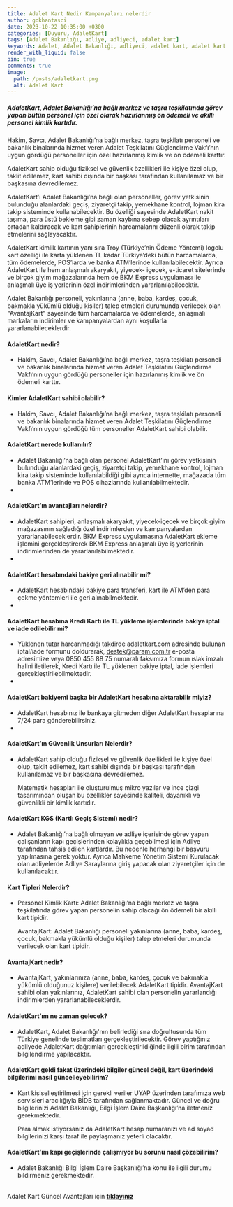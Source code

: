 ```yaml
---
title: Adalet Kart Nedir Kampanyaları nelerdir
author: gokhantasci
date: 2023-10-22 10:35:00 +0300
categories: [Duyuru, AdaletKart]
tags: [Adalet Bakanlığı, adliye, adliyeci, adalet kart]
keywords: Adalet, Adalet Bakanlığı, adliyeci, adalet kart, adalet kart nedir, adalet kart kampanyaları
render_with_liquid: false
pin: true
comments: true
image:
  path: /posts/adaletkart.png
  alt: Adalet Kart
---
```




##### AdaletKart, Adalet Bakanlığı’na bağlı merkez ve taşra teşkilatında görev yapan bütün personel için özel olarak hazırlanmış ön ödemeli ve akıllı personel kimlik kartıdır.


Hakim, Savcı, Adalet Bakanlığı’na bağlı merkez, taşra teşkilatı personeli ve bakanlık binalarında hizmet veren Adalet Teşkilatını Güçlendirme Vakfı’nın uygun gördüğü personeller için özel hazırlanmış kimlik ve ön ödemeli karttır.

AdaletKart sahip olduğu fiziksel ve güvenlik özellikleri ile kişiye özel olup, taklit edilemez, kart sahibi dışında bir başkası tarafından kullanılamaz ve bir başkasına devredilemez.

AdaletKart’ı Adalet Bakanlığı’na bağlı olan personeller, görev yetkisinin bulunduğu alanlardaki geçiş, ziyaretçi takip, yemekhane kontrol, lojman kira takip sisteminde kullanabilecektir. Bu özelliği sayesinde AdaletKart nakit taşıma, para üstü bekleme gibi zaman kaybına sebep olacak ayrıntıları ortadan kaldıracak ve kart sahiplerinin harcamalarını düzenli olarak takip etmelerini sağlayacaktır.

AdaletKart kimlik kartının yanı sıra Troy (Türkiye’nin Ödeme Yöntemi) logolu kart özelliği ile karta yüklenen TL kadar Türkiye’deki bütün harcamalarda, tüm ödemelerde, POS’larda ve banka ATM’lerinde kullanılabilecektir. Ayrıca AdaletKart ile hem anlaşmalı akaryakıt, yiyecek- içecek, e-ticaret sitelerinde ve birçok giyim mağazalarında hem de BKM Express uygulaması ile anlaşmalı üye iş yerlerinin özel indirimlerinden yararlanılabilecektir.

Adalet Bakanlığı personeli, yakınlarına (anne, baba, kardeş, çocuk, bakmakla yükümlü olduğu kişiler) talep etmeleri durumunda verilecek olan "AvantajKart" sayesinde tüm harcamalarda ve ödemelerde, anlaşmalı markaların indirimler ve kampanyalardan aynı koşullarla yararlanabileceklerdir.


#### AdaletKart nedir?

-   Hakim, Savcı, Adalet Bakanlığı’na bağlı merkez, taşra teşkilatı personeli ve bakanlık binalarında hizmet veren Adalet Teşkilatını Güçlendirme Vakfı’nın uygun gördüğü personeller için hazırlanmış kimlik ve ön ödemeli karttır.
#### Kimler AdaletKart sahibi olabilir?

-   Hakim, Savcı, Adalet Bakanlığı’na bağlı merkez, taşra teşkilatı personeli ve bakanlık binalarında hizmet veren Adalet Teşkilatını Güçlendirme Vakfı’nın uygun gördüğü tüm personeller AdaletKart sahibi olabilir.

#### AdaletKart nerede kullanılır?

-   Adalet Bakanlığı’na bağlı olan personel AdaletKart’ını görev yetkisinin bulunduğu alanlardaki geçiş, ziyaretçi takip, yemekhane kontrol, lojman kira takip sisteminde kullanılabildiği gibi ayrıca internette, mağazada tüm banka ATM’lerinde ve POS cihazlarında kullanılabilmektedir.
- 
#### AdaletKart’ın avantajları nelerdir?

-   AdaletKart sahipleri, anlaşmalı akaryakıt, yiyecek-içecek ve birçok giyim mağazasının sağladığı özel indirimlerden ve kampanyalardan yararlanabileceklerdir. BKM Express uygulamasına AdaletKart ekleme işlemini gerçekleştirerek BKM Express anlaşmalı üye iş yerlerinin indirimlerinden de yararlanılabilmektedir.
- 
#### AdaletKart hesabındaki bakiye geri alınabilir mi?

-   AdaletKart hesabındaki bakiye para transferi, kart ile ATM’den para çekme yöntemleri ile geri alınabilmektedir.
- 
#### AdaletKart hesabına Kredi Kartı ile TL yükleme işlemlerinde bakiye iptal ve iade edilebilir mi?

-   Yüklenen tutar harcanmadığı takdirde adaletkart.com adresinde bulunan iptal/iade formunu doldurarak,  destek@param.com.tr  e-posta adresimize veya 0850 455 88 75 numaralı faksımıza formun ıslak imzalı halini iletilerek, Kredi Kartı ile TL yüklenen bakiye iptal, iade işlemleri gerçekleştirilebilmektedir.
- 
#### AdaletKart bakiyemi başka bir AdaletKart hesabına aktarabilir miyiz?

-   AdaletKart hesabınız ile bankaya gitmeden diğer AdaletKart hesaplarına 7/24 para gönderebilirsiniz.
- 
#### AdaletKart’ın Güvenlik Unsurları Nelerdir?

-   AdaletKart sahip olduğu fiziksel ve güvenlik özellikleri ile kişiye özel olup, taklit edilemez, kart sahibi dışında bir başkası tarafından kullanılamaz ve bir başkasına devredilemez.
    
    Matematik hesapları ile oluşturulmuş mikro yazılar ve ince çizgi tasarımından oluşan bu özellikler sayesinde kaliteli, dayanıklı ve güvenlikli bir kimlik kartıdır.

#### AdaletKart KGS (Kartlı Geçiş Sistemi) nedir?

-   Adalet Bakanlığı’na bağlı olmayan ve adliye içerisinde görev yapan çalışanların kapı geçişlerinden kolaylıkla geçebilmesi için Adliye tarafından tahsis edilen kartlardır. Bu nedenle herhangi bir başvuru yapılmasına gerek yoktur. Ayrıca Mahkeme Yönetim Sistemi Kurulacak olan adliyelerde Adliye Saraylarına giriş yapacak olan ziyaretçiler için de kullanılacaktır.
 
#### Kart Tipleri Nelerdir?

-   Personel Kimlik Kartı: Adalet Bakanlığı’na bağlı merkez ve taşra teşkilatında görev yapan personelin sahip olacağı ön ödemeli bir akıllı kart tipidir.
    
    AvantajKart: Adalet Bakanlığı personeli yakınlarına (anne, baba, kardeş, çocuk, bakmakla yükümlü olduğu kişiler) talep etmeleri durumunda verilecek olan kart tipidir.
    
#### AvantajKart nedir?

-   AvantajKart, yakınlarınıza (anne, baba, kardeş, çocuk ve bakmakla yükümlü olduğunuz kişilere) verilebilecek AdaletKart tipidir. AvantajKart sahibi olan yakınlarınız, AdaletKart sahibi olan personelin yararlandığı indirimlerden yararlanabileceklerdir.

#### AdaletKart’ım ne zaman gelecek?
-   AdaletKart, Adalet Bakanlığı'nın belirlediği sıra doğrultusunda tüm Türkiye genelinde teslimatları gerçekleştirilecektir. Görev yaptığınız adliyede AdaletKart dağıtımları gerçekleştirildiğinde ilgili birim tarafından bilgilendirme yapılacaktır.

#### AdaletKart geldi fakat üzerindeki bilgiler güncel değil, kart üzerindeki bilgilerimi nasıl güncelleyebilirim?
-   Kart kişiselleştirilmesi için gerekli veriler UYAP üzerinden tarafımıza web servisleri aracılığıyla BİDB tarafından sağlanmaktadır. Güncel ve doğru bilgilerinizi Adalet Bakanlığı, Bilgi İşlem Daire Başkanlığı’na iletmeniz gerekmektedir.
    
    Para almak istiyorsanız da AdaletKart hesap numaranızı ve ad soyad bilgilerinizi karşı taraf ile paylaşmanız yeterli olacaktır.
    
#### AdaletKart’ım kapı geçişlerinde çalışmıyor bu sorunu nasıl çözebilirim?
-   Adalet Bakanlığı Bilgi İşlem Daire Başkanlığı’na konu ile ilgili durumu bildirmeniz gerekmektedir.


<br>Adalet Kart Güncel Avantajları için [**tıklayınız**](https://adaletkart.com/Avantajlar.aspx) 
